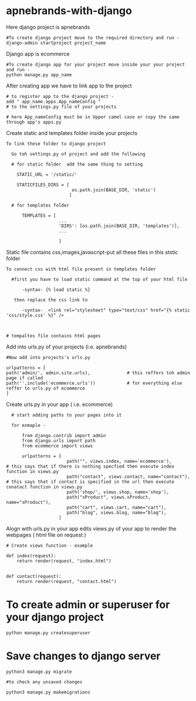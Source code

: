 # apnebrands-with-django

Here django project is apnebrands
  
    #To create django project move to the required directory and run - 
    django-admin startproject project_name
Django app is ecommerce

    #To create django app for your project move inside your your project and run -
    python manage.py app_name
    
After creating app we have to link app to the project
    
    # to register app to the django project - 
    add " app_name.apps.App_nameConfig "
    # to the settings.py file of your projects 
    
    # here App_nameConfig must be in Upper camel case or copy the same through app's apps.py
  
  
Create static and templates folder inside your projects

    To link these folder to django project 
    
      Go toh settings.py of project and add the following 
      
      # for static folder  add the same thing to setting
      
        STATIC_URL = '/static/'
        
        STATICFILES_DIRS = [
                             os.path.join(BASE_DIR, 'static')
                            ]
                            
      # for templates folder 
      
          TEMPLATES = [
                        ...
                        'DIRS': [os.path.join(BASE_DIR, 'templates')],
                        ...
                        
                        ]
      
          
    

Static file contains css,images,javascript-put all these files in this ststic folder
          
    To connect css with html file present in templates folder
  
      #first you have to load static command at the top of your html file 
      
          -syntax- {% load static %}
        
       then replace the css link to 
        
          -syntax-  <link rel="stylesheet" type="text/css" href="{% static 'css/style.css' %}" />



    # tempaltes file contains html pages 
  
  
  
Add into  urls.py of your projects (i.e. apnebrands)
    
    #Now add into projects's urls.py 
    
    urlpatterns = [
    path('admin/', admin.site.urls),              # this reffers toh admin page if called 
    path('',include('ecommerce.urls'))            # for everything else reffer to urls.py of ecommerce 
    ]
 
  
Create urls.py in your app ( i.e. ecommerce)
  
      # start adding paths to your pages into it 
      
      for exmaple -
          
          from django.contrib import admin
          from django.urls import path
          from ecommerce import views

          urlpatterns = [
                           path("", views.index, name='ecommerce'),                  # this says that if there is nothing specfied then execute index function in views.py
                           path("contact", views.contact, name="contact"),           # this says that if contact is specified in the url then execute conatact function in views.py
                           path('shop/', views.shop, name='shop'),
                           path("sProduct", views.sProduct, name="sProduct"),
                           path("cart", views.cart, name="cart"),
                           path("blog", views.blog, name="blog"),
                        ]
    
    
Alogn with urls.py in your app edits views.py of your app to render the webpages ( html file on request ) 

    # Create views function - example 
    
    def index(request):
        return render(request, "index.html")


    def contact(request):
        return render(request, "contact.html")
    
      
# To create admin or superuser for your django project

    python manage.py createsuperuser

# Save changes to django server

    python3 manage.py migrate
    
    #to check any unsaved changes 
    
    python3 manage.py makemigrations



